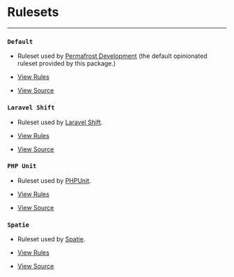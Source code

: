 # Rulesets

---

### **`Default`**

- Ruleset used by [Permafrost Development](https://github.com/permafrost-dev) (the default opinionated ruleset provided by this package.)

- [View Rules](default_rules.md)

- [View Source](https://github.com/permafrost-dev/phpcsfixer-preset/blob/main/src/Rulesets/DefaultRuleset.php)

### **`Laravel Shift`**

- Ruleset used by [Laravel Shift](https://laravelshift.com).

- [View Rules](laravel_shift_rules.md)

- [View Source](https://github.com/permafrost-dev/phpcsfixer-preset/blob/main/src/Rulesets/LaravelShiftRuleset.php)

### **`PHP Unit`**

- Ruleset used by [PHPUnit](https://github.com/sebastianbergmann/phpunit).

- [View Rules](php_unit_rules.md)

- [View Source](https://github.com/permafrost-dev/phpcsfixer-preset/blob/main/src/Rulesets/PhpUnitRuleset.php)

### **`Spatie`**

- Ruleset used by [Spatie](https://github.com/spatie).

- [View Rules](spatie_rules.md)

- [View Source](https://github.com/permafrost-dev/phpcsfixer-preset/blob/main/src/Rulesets/SpatieRuleset.php)
